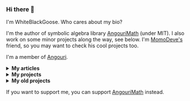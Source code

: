 ### Hi there 👋

I'm WhiteBlackGoose. Who cares about my bio?

I'm the author of symbolic algebra library <a href="https://am.angouri.org">AngouriMath</a> (under MIT). I also work on some minor projects along the way, see below. I'm <a href="https://github.com/MomoDeve">MomoDeve's</a> friend, so you may want to check his cool projects too.

I'm a member of <a href="https://angouri.org">Angouri</a>.

<details><summary><strong>My articles</strong></summary><p>

I wrote a few articles, maybe some people will be interested in them:
1. <a href="https://dzone.com/articles/a-simple-simulation-of-custom-physical-interaction">Simple simulation of custom physical interactions with particles</a>
2. <a href="https://habr.com/en/post/465523/">Yet another snake with Kivy, Python</a> (might be irrelevant, avoid following this guide)
3. <a href="https://habr.com/en/post/486496/">Symbolic algrebra in C#</a> (quite outdated though, written at the very beginning of AngouriMath)
4. <a href="https://gist.github.com/WhiteBlackGoose/5b84b2237704a91ffe7f34372196df32">Generic tensors in C#</a>
5. <a href="https://habr.com/en/post/528816/">Jupyter in .NET</a>
6. <a href="https://www.reddit.com/r/dotnet/comments/jv7qqt/net_jupyter_math_looks_awesome/">Math in Jupyter for .NET</a>
7. <a href="https://habr.com/en/post/545936/">Lazy properties in C#</a>
8. <a href="https://habr.com/en/post/546926/">Compilation of symbolic expressions into Linq.Expression</a>

</p></details>

<details><summary><strong>My projects</strong></summary><p>

Sorted from the most important to the least:
1. <a href="https://am.angouri.org">AngouriMath</a> (2019-2021)
2. <a href="https://github.com/asc-community/GenericTensor">GenericTensor</a> (2020)
3. <a href="https://github.com/asc-community/dotnet-benchmarks">DotnetBenchmarks</a> (2020-2021)
4. <a href="https://github.com/WhiteBlackGoose/FieldCache">FieldCache</a> (2020)
5. <a href="https://github.com/WhiteBlackGoose/MinimalismSinglePageWebsiteTemplate">Template for one-page website</a> (2021)
6. <a href="https://github.com/WhiteBlackGoose/hgt2png">Hgt to png</a> (2021)
7. <a href="https://github.com/WhiteBlackGoose/UsefulCodeSnippets">Code snippets</a> (2021)

</p>

</details>

<details><summary><strong>My old projects</strong></summary><p>

There're a few projects that I decided to upload to GitHub:
1. <a href="https://github.com/WhiteBlackGoose/leostudio">Leo Studio</a> (2016)
2. <a href="https://github.com/WhiteBlackGoose/GunsVsMonsters">Guns vs Monsters</a> (2016)
3. <a href="https://github.com/WhiteBlackGoose/LogicSchemeEmulator">Logic Scheme Emulator</a> (2017)
4. <a href="https://github.com/WhiteBlackGoose/HI19">HI19 handwriting recognition system</a> (2018-2019)

</p></details>

If you want to support me, you can support <a href="https://patreon.com/AngouriMath">AngouriMath</a> instead.
